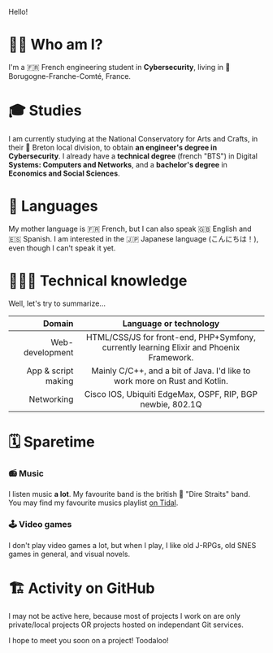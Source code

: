 Hello! 

# 👨‍💻 Who am I?

I'm a 🇫🇷 French engineering student in **Cybersecurity**, living in 🏴󠁦󠁲󠁢󠁦󠁣󠁿 Borugogne-Franche-Comté, France. 

# 🎓 Studies

I am currently studying at the National Conservatory for Arts and Crafts, in their 🏴󠁦󠁲󠁢󠁲󠁥󠁿 Breton local division, to obtain **an engineer's degree in Cybersecurity**.
I already have a **technical degree** (french "BTS") in Digital **Systems: Computers and Networks**, and a **bachelor's degree** in **Economics and Social Sciences**.

# 💬 Languages

My mother language is 🇫🇷 French, but I can also speak 🇬🇧 English and 🇪🇸 Spanish. I am interested in the 🇯🇵 Japanese language (こんにちは！), even though I can't speak it yet. 

# 👨🏼‍💻 Technical knowledge

Well, let's try to summarize...

| Domain               | Language or technology      |
| --------------------:|:-------------:|
| Web-development      | HTML/CSS/JS for front-end, PHP+Symfony, currently learning Elixir and Phoenix Framework.|
| App & script making  | Mainly C/C++, and a bit of Java. I'd like to work more on Rust and Kotlin. |
| Networking           | Cisco IOS, Ubiquiti EdgeMax, OSPF, RIP, BGP newbie, 802.1Q |


# 🗓️ Sparetime
###  📻 Music

I listen music **a lot**. My favourite band is the british 🎸 "Dire Straits" band.
You may find my favourite musics playlist [on Tidal](https://tidal.com/browse/playlist/33a37fc8-537d-4e5a-9f2c-dd0e1bf089f2). 

### 🕹️ Video games

I don't play video games a lot, but when I play, I like old J-RPGs, old SNES games in general, and visual novels. 

# 🏗️ Activity on GitHub

I may not be active here, because most of projects I work on are only private/local projects OR projects hosted on independant Git services. 

I hope to meet you soon on a project! Toodaloo!
